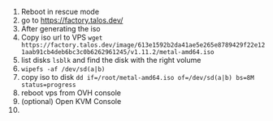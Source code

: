 1. Reboot in rescue mode
2. go to https://factory.talos.dev/
3. After generating the iso
4. Copy iso url to VPS `wget https://factory.talos.dev/image/613e1592b2da41ae5e265e8789429f22e121aab91cb4deb6bc3c0b6262961245/v1.11.2/metal-amd64.iso`
5. list disks `lsblk` and find the disk with the right volume
6. `wipefs -af /dev/sd(a|b)`
7. copy iso to disk `dd if=/root/metal-amd64.iso of=/dev/sd(a|b) bs=8M status=progress`
8. reboot vps from OVH console
9. (optional) Open KVM Console
10. 

